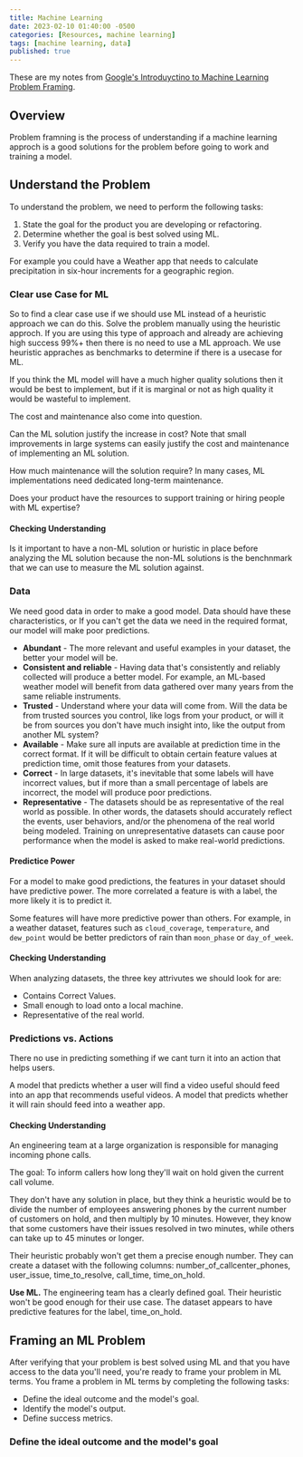 ```yaml
---
title: Machine Learning
date: 2023-02-10 01:40:00 -0500
categories: [Resources, machine learning]
tags: [machine learning, data]
published: true
---
```


These are my notes from [Google's Introduyctino to Machine Learning Problem Framing](https://developers.google.com/machine-learning/problem-framing).

## Overview

Problem framning is the process of understanding if a machine learning approch is a good solutions for the problem before going to work and training a model.

## Understand the Problem

To understand the problem, we need to perform the following tasks:

1. State the goal for the product you are developing or refactoring.
2. Determine whether the goal is best solved using ML.
3. Verify you have the data required to train a model.

For example you could have a Weather app that needs to calculate precipitation in six-hour increments for a geographic region. 

### Clear use Case for ML

So to find a clear case use if we should use ML instead of a heuristic approach we can do this. Solve the problem manually using the heuristic approch. If you are using this type of approach and already are achieving high success 99%+ then there is no need to use a ML approach. We use heuristic appraches as benchmarks to determine if there is a usecase for ML. 

If you think the ML model will have a much higher quality solutions then it would be best to implement, but if it is marginal or not as high quality it would be wasteful to implement.

The cost and maintenance also come into question. 

Can the ML solution justify the increase in cost? Note that small improvements in large systems can easily justify the cost and maintenance of implementing an ML solution.

How much maintenance will the solution require? In many cases, ML implementations need dedicated long-term maintenance.

Does your product have the resources to support training or hiring people with ML expertise?

#### Checking Understanding

Is it important to have a non-ML solution or huristic in place before analyzing the ML solution because the non-ML solutions is the benchnmark that we can use to measure the ML solution against.

### Data

We need good data in order to make a good model. Data should have these characteristics, or If you can't get the data we need in the required format, our model will make poor predictions.

- **Abundant** - The more relevant and useful examples in your dataset, the better your model will be.
- **Consistent and reliable** - Having data that's consistently and reliably collected will produce a better model. For example, an ML-based weather model will benefit from data gathered over many years from the same reliable instruments.
- **Trusted** - Understand where your data will come from. Will the data be from trusted sources you control, like logs from your product, or will it be from sources you don't have much insight into, like the output from another ML system?
- **Available** - Make sure all inputs are available at prediction time in the correct format. If it will be difficult to obtain certain feature values at prediction time, omit those features from your datasets.
- **Correct** - In large datasets, it's inevitable that some labels will have incorrect values, but if more than a small percentage of labels are incorrect, the model will produce poor predictions.
- **Representative** - The datasets should be as representative of the real world as possible. In other words, the datasets should accurately reflect the events, user behaviors, and/or the phenomena of the real world being modeled. Training on unrepresentative datasets can cause poor performance when the model is asked to make real-world predictions.

#### Predictice Power

For a model to make good predictions, the features in your dataset should have predictive power. The more correlated a feature is with a label, the more likely it is to predict it.

Some features will have more predictive power than others. For example, in a weather dataset, features such as `cloud_coverage`, `temperature`, and `dew_point` would be better predictors of rain than `moon_phase` or `day_of_week`. 

#### Checking Understanding 

When analyzing datasets, the three key attrivutes we should look for are:

- Contains Correct Values.
- Small enough to load onto a local machine.
- Representative of the real world.

### Predictions vs. Actions

There no use in predicting something if we cant turn it into an action that helps users. 

A model that predicts whether a user will find a video useful should feed into an app that recommends useful videos. A model that predicts whether it will rain should feed into a weather app.

#### Checking Understanding

An engineering team at a large organization is responsible for managing incoming phone calls.

The goal: To inform callers how long they'll wait on hold given the current call volume.

They don't have any solution in place, but they think a heuristic would be to divide the number of employees answering phones by the current number of customers on hold, and then multiply by 10 minutes. However, they know that some customers have their issues resolved in two minutes, while others can take up to 45 minutes or longer.

Their heuristic probably won't get them a precise enough number. They can create a dataset with the following columns: number_of_callcenter_phones, user_issue, time_to_resolve, call_time, time_on_hold.

**Use ML.** The engineering team has a clearly defined goal. Their heuristic won't be good enough for their use case. The dataset appears to have predictive features for the label, time_on_hold. 

## Framing an ML Problem

After verifying that your problem is best solved using ML and that you have access to the data you'll need, you're ready to frame your problem in ML terms. You frame a problem in ML terms by completing the following tasks:

- Define the ideal outcome and the model's goal.
- Identify the model's output.
- Define success metrics.

### Define the ideal outcome and the model's goal

